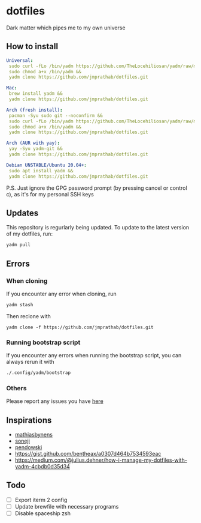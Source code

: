 # dotfiles

Dark matter which pipes me to my own universe

## How to install

```yaml
Universal: 
 sudo curl -fLo /bin/yadm https://github.com/TheLocehiliosan/yadm/raw/master/yadm && 
 sudo chmod a+x /bin/yadm &&
 yadm clone https://github.com/jmprathab/dotfiles.git

Mac: 
 brew install yadm &&
 yadm clone https://github.com/jmprathab/dotfiles.git

Arch (fresh install):
 pacman -Syu sudo git --noconfirm &&
 sudo curl -fLo /bin/yadm https://github.com/TheLocehiliosan/yadm/raw/master/yadm && 
 sudo chmod a+x /bin/yadm &&
 yadm clone https://github.com/jmprathab/dotfiles.git

Arch (AUR with yay): 
 yay -Syu yadm-git &&
 yadm clone https://github.com/jmprathab/dotfiles.git

Debian UNSTABLE/Ubuntu 20.04+: 
 sudo apt install yadm &&
 yadm clone https://github.com/jmprathab/dotfiles.git
```

P.S. Just ignore the GPG password prompt (by pressing cancel or control c), as it's for my personal SSH keys

## Updates

This repository is regurlarly being updated. To update to the latest version of my dotfiles, run:
```bash
yadm pull
```

## Errors

### When cloning

If you encounter any error when cloning, run 
```bash
yadm stash
```
Then reclone with 
```
yadm clone -f https://github.com/jmprathab/dotfiles.git
```

### Running bootstrap script

If you encounter any errors when running the bootstrap script, you can always rerun it with 
```bash
./.config/yadm/bootstrap
```
### Others

Please report any issues you have [here](https://github.com/jmprathab/dotfiles/issues)

## Inspirations

* [mathiasbynens](https://github.com/mathiasbynens/dotfiles)
* [soneji](https://github.com/soneji/dotfiles)
* [pendowski](https://github.com/pendowski/dotfiles)
* https://gist.github.com/bentheax/a0307d464b7534593eac
* https://medium.com/@julius.dehner/how-i-manage-my-dotfiles-with-yadm-4cbdb0d35d34

## Todo

- [ ] Export iterm 2 config
- [ ] Update brewfile with necessary programs
- [ ] Disable spaceship zsh